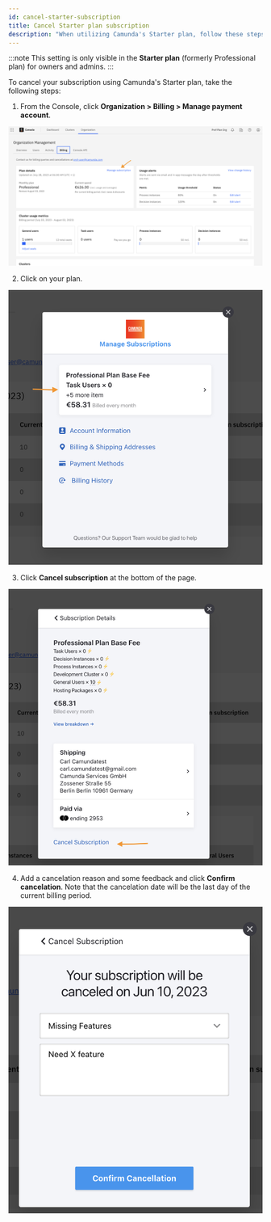```yaml
---
id: cancel-starter-subscription
title: Cancel Starter plan subscription
description: "When utilizing Camunda's Starter plan, follow these steps to cancel your subscription."
---
```


:::note
This setting is only visible in the **Starter plan** (formerly Professional plan) for owners and admins.
:::

To cancel your subscription using Camunda's Starter plan, take the following steps:

1. From the Console, click **Organization > Billing > Manage payment account**.

![console entrypoint to manage payment account](./img/cc-entrypoint.png)

2. Click on your plan.

![manage subscription](./img/cancel-prof-plan-manage-subscription.png)

3. Click **Cancel subscription** at the bottom of the page.

![cancel subscription cta](./img/cancel-prof-plan-cancel-cta.png)

4. Add a cancelation reason and some feedback and click **Confirm cancelation**. Note that the cancelation date will be the last day of the current billing period.

![enter cancelation reason and details](./img/cancel-prof-plan-last-screen.png)
